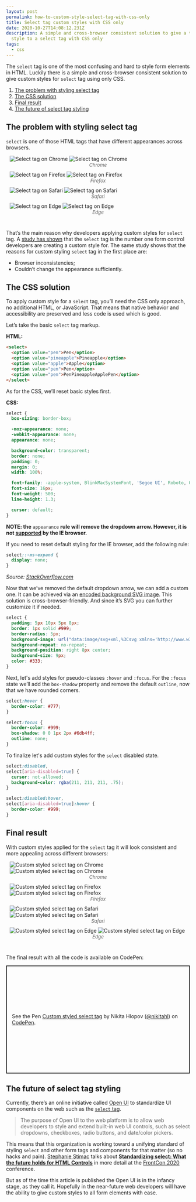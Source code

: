 ```yaml
---
layout: post
permalink: how-to-custom-style-select-tag-with-css-only
title: Select tag custom styles with CSS only
date: 2020-10-27T14:08:12.231Z
description: A simple and cross-browser consistent solution to give a to custom
  style to a select tag with CSS only
tags:
  - css
---
```

The `select` tag is one of the most confusing and hard to style form elements in HTML. Luckily there is a simple and cross-browser consistent solution to give custom styles for `select` tag using only CSS.

1. [The problem with styling select tag](#the-problem-with-styling-select-tag)
2. [The CSS solution](#the-css-solution)
3. [Final result](#final-result)
4. [The future of select tag styling](#the-future-of-select-tag-styling)

## The problem with styling select tag

`select` is one of those HTML tags that have different appearances across browsers.

<style>
.image-grid {display: flex;justify-content: space-evenly;flex-wrap: wrap;margin: 0 0 30px;}
.image-grid figcaption {font-size: 13px; color: #666; font-style:italic; text-align:center}

.image-grid figure{margin: 0 10px 10px;flex: 1 0 47%;}

</style>

<div class="image-grid">
  <figure>
    <img class="shadow lozad" data-src="/images/html-elements/select-tag-chrome.png" alt="Select tag on Chrome">
    <noscript>
      <img class="shadow" src="/images/resources/select-tag-chrome.png" alt="Select tag on Chrome">
    </noscript>
    <figcaption>Chrome</figcaption>
  </figure>
  <figure>
    <img class="shadow lozad" data-src="/images/html-elements/select-tag-firefox.png" alt="Select tag on Firefox">
    <noscript>
      <img class="shadow" src="/images/resources/select-tag-firefox.png" alt="Select tag on Firefox">
    </noscript>
    <figcaption>Firefox</figcaption>
  </figure>
  <figure>
    <img class="shadow lozad" data-src="/images/html-elements/select-tag-safari.png" alt="Select tag on Safari">
    <noscript>
      <img class="shadow" src="/images/resources/select-tag-safari.png" alt="Select tag on Safari">
    </noscript>
    <figcaption>Safari</figcaption>
  </figure>
  <figure>
    <img class="shadow lozad" data-src="/images/html-elements/select-tag-edge.png" alt="Select tag on Edge">
    <noscript>
      <img class="shadow" src="/images/resources/select-tag-edge.png" alt="Select tag on Edge">
    </noscript>
    <figcaption>Edge</figcaption>
  </figure>
</div>

That’s the main reason why developers applying custom styles for `select` tag. A [study has shown](https://www.gwhitworth.com/surveys/controls-components/) that the `select` tag is the number one form control developers are creating a custom style for. The same study shows that the reasons for custom styling `select` tag in the first place are:

* Browser inconsistencies;
* Couldn’t change the appearance sufficiently.

## The CSS solution

To apply custom style for a `select` tag, you’ll need the CSS only approach, no additional HTML, or JavaScript. That means that native behavior and accessibility are preserved and less code is used which is good.

Let’s take the basic `select` tag markup.

**HTML:**

```html
<select>
  <option value="pen">Pen</option>
  <option value="pineapple">Pineapple</option>
  <option value="apple">Apple</option>
  <option value="pen">Pen</option>
  <option value="pen">PenPineappleApplePen</option>
</select>
```

As for the CSS, we’ll reset basic styles first.

**CSS:**

```css
select {
  box-sizing: border-box;

  -moz-appearance: none;
  -webkit-appearance: none;
  appearance: none;

  background-color: transparent;
  border: none;
  padding: 0;
  margin: 0;
  width: 100%;

  font-family: -apple-system, BlinkMacSystemFont, 'Segoe UI', Roboto, Oxygen, Ubuntu, Cantarell, 'Open Sans', 'Helvetica Neue', sans-serif;
  font-size: 16px;
  font-weight: 500;
  line-height: 1.3;

  cursor: default;
}
```

**NOTE: the** `appearance` **rule will remove the dropdown arrow. However, it is not [supported](https://caniuse.com/#search=appearance) by the IE browser.**

If you need to reset default styling for the IE browser, add the following rule:

```css
select::-ms-expand {
  display: none;
}
```

*Source: [StackOverflow.com](https://stackoverflow.com/questions/20163079/remove-select-arrow-on-ie/20163273#20163273)*

Now that we’ve removed the default dropdown arrow, we can add a custom one. It can be achieved via an [encoded background SVG image](/using-svg-background-image-with-css-code-only). This solution is cross-browser-friendly. And since it’s SVG you can further customize it if needed.

```css
select {
  padding: 5px 10px 5px 8px;
  border: 1px solid #999;
  border-radius: 5px;
  background-image: url("data:image/svg+xml,%3Csvg xmlns='http://www.w3.org/2000/svg' width='292.4' height='292.4'%3E%3Cpath fill='%23333' d='M287 69.4a17.6 17.6 0 0 0-13-5.4H18.4c-5 0-9.3 1.8-12.9 5.4A17.6 17.6 0 0 0 0 82.2c0 5 1.8 9.3 5.4 12.9l128 127.9c3.6 3.6 7.8 5.4 12.8 5.4s9.2-1.8 12.8-5.4L287 95c3.5-3.5 5.4-7.8 5.4-12.8 0-5-1.9-9.2-5.5-12.8z'/%3E%3C/svg%3E");
  background-repeat: no-repeat;
  background-position: right 8px center;
  background-size: 9px;
  color: #333;
}
```

Next, let's add styles for pseudo-classes `:hover` and `:focus`. For the `:focus` state we’ll add the `box-shadow` property and remove the default `outline`, now that we have rounded corners.

```css
select:hover {
  border-color: #777;
}

select:focus {
  border-color: #999;
  box-shadow: 0 0 1px 2px #6db4ff;
  outline: none;
}
```

To finalize let's add custom styles for the `select` disabled state.

```css
select:disabled,
select[aria-disabled=true] {
  cursor: not-allowed;
  background-color: rgba(211, 211, 211, .75);
}

select:disabled:hover,
select[aria-disabled=true]:hover {
  border-color: #999;
}
```

## Final result

With custom styles applied for the `select` tag it will look consistent and more appealing across different browsers:

<div class="image-grid">
  <figure>
    <img class="shadow lozad" data-src="/images/html-elements/custom-select-tag-chrome.png" alt="Custom styled select tag on Chrome">
    <noscript>
      <img class="shadow" src="/images/resources/custom-select-tag-chrome.png" alt="Custom styled select tag on Chrome">
    </noscript>
    <figcaption>Chrome</figcaption>
  </figure>
  <figure>
    <img class="shadow lozad" data-src="/images/html-elements/custom-select-tag-firefox.png" alt="Custom styled select tag on Firefox">
    <noscript>
      <img class="shadow" src="/images/resources/custom-select-tag-firefox.png" alt="Custom styled select tag on Firefox">
    </noscript>
    <figcaption>Firefox</figcaption>
  </figure>
  <figure>
    <img class="shadow lozad" data-src="/images/html-elements/custom-select-tag-safari.png" alt="Custom styled select tag on Safari">
    <noscript>
      <img class="shadow" src="/images/resources/custom-select-tag-safari.png" alt="Custom styled select tag on Safari">
    </noscript>
    <figcaption>Safari</figcaption>
  </figure>
  <figure>
    <img class="shadow lozad" data-src="/images/html-elements/custom-select-tag-edge.png" alt="Custom styled select tag on Edge">
    <noscript>
      <img class="shadow" src="/images/resources/custom-select-tag-edge.png" alt="Custom styled select tag on Edge">
    </noscript>
    <figcaption>Edge</figcaption>
  </figure>
</div>

The final result with all the code is available on CodePen:

<p class="codepen" data-height="390" data-theme-id="dark" data-default-tab="css,result" data-user="nikitahl" data-slug-hash="GRZvPer" style="height: 295px; box-sizing: border-box; display: flex; align-items: center; justify-content: center; border: 2px solid; margin: 1em 0; padding: 1em;" data-pen-title="Custom styled select tag">
  <span>See the Pen <a href="https://codepen.io/nikitahl/pen/GRZvPer">
  Custom styled select tag</a> by Nikita Hlopov (<a href="https://codepen.io/nikitahl">@nikitahl</a>)
  on <a href="https://codepen.io">CodePen</a>.</span>
</p>
<script async src="https://static.codepen.io/assets/embed/ei.js"></script>

## The future of select tag styling

Currently, there’s an online initiative called [Open UI](https://open-ui.org/) to standardize UI components on the web such as the [`select` tag](https://open-ui.org/components/select). 

> The purpose of Open UI to the web platform is to allow web developers to style and extend built-in web UI controls, such as select dropdowns, checkboxes, radio buttons, and date/color pickers.

This means that this organization is working toward a unifying standard of styling `select` and other form tags and components for that matter (so no hacks and pain). [Stephanie Stimac](https://twitter.com/seaotta) talks about **[Standardizing select: What the future holds for HTML Controls](https://noti.st/seaotta/2UH3qv/standardizing-select-what-the-future-holds-for-html-controls)** in more detail at the [FrontCon 2020](https://2020.frontcon.com/) conference.

But as of the time this article is published the Open UI is in the infancy stage, as they call it. Hopefully in the near-future web developers will have the ability to give custom styles to all form elements with ease.